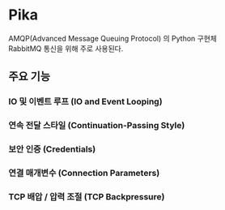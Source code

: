 # Pika

AMQP(Advanced Message Queuing Protocol) 의 Python 구현체</br>
RabbitMQ 통신을 위해 주로 사용된다.

## 주요 기능
### IO 및 이벤트 루프 (IO and Event Looping)
### 연속 전달 스타일 (Continuation-Passing Style)
### 보안 인증 (Credentials)
### 연결 매개변수 (Connection Parameters)
### TCP 배압 / 압력 조절 (TCP Backpressure)



